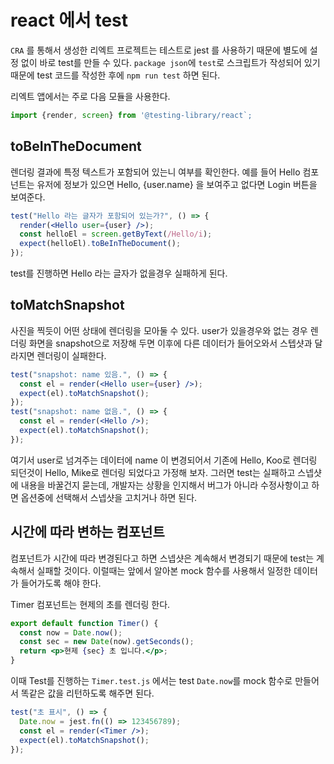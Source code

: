 # react 에서 test

`CRA` 를 통해서 생성한 리엑트 프로젝트는 테스트로 jest 를 사용하기 때문에 별도에 설정 없이 바로 test를 만들 수 있다. `package json`에 `test`로 스크립트가 작성되어 있기 때문에 test 코드를 작성한 후에 `npm run test` 하면 된다.

리엑트 앱에서는 주로 다음 모듈을 사용한다.

```js
import {render, screen} from '@testing-library/react`;
```

## toBeInTheDocument

렌더링 결과에 특정 텍스트가 포함되어 있는니 여부를 확인한다. 예를 들어 Hello 컴포넌트는 유저에 정보가 있으면 Hello, {user.name} 을 보여주고 없다면 Login 버튼을 보여준다.

```jsx
test("Hello 라는 글자가 포함되어 있는가?", () => {
  render(<Hello user={user} />);
  const helloEl = screen.getByText(/Hello/i);
  expect(helloEl).toBeInTheDocument();
});
```

test를 진행하면 Hello 라는 글자가 없을경우 실패하게 된다.

## toMatchSnapshot

사진을 찍듯이 어떤 상태에 렌더링을 모아둘 수 있다. user가 있을경우와 없는 경우 렌더링 화면을 snapshot으로 저장해 두면 이후에 다른 데이터가 들어오와서 스텝샷과 달라지면 렌더링이 실패한다.

```jsx
test("snapshot: name 있음.", () => {
  const el = render(<Hello user={user} />);
  expect(el).toMatchSnapshot();
});
test("snapshot: name 없음.", () => {
  const el = render(<Hello />);
  expect(el).toMatchSnapshot();
});
```

여기서 user로 넘겨주는 데이터에 name 이 변경되어서 기존에 Hello, Koo로 렌더링 되던것이 Hello, Mike로 렌더링 되었다고 가정해 보자. 그러면 test는 실패하고 스넵샷에 내용을 바꿀건지 묻는데, 개발자는 상황을 인지해서 버그가 아니라 수정사항이고 하면 옵션중에 선택해서 스넵샷을 고치거나 하면 된다.

## 시간에 따라 변하는 컴포넌트

컴포넌트가 시간에 따라 변경된다고 하면 스넵샷은 계속해서 변경되기 때문에 test는 계속해서 실패할 것이다. 이럴때는 앞에서 알아본 mock 함수를 사용해서 일정한 데이터가 들어가도록 해야 한다.

Timer 컴포넌트는 현제의 초를 렌더링 한다.

```jsx
export default function Timer() {
  const now = Date.now();
  const sec = new Date(now).getSeconds();
  return <p>현제 {sec} 초 입니다.</p>;
}
```

이때 Test를 진행하는 `Timer.test.js` 에서는 test `Date.now`를 mock 함수로 만들어서 똑같은 값을 리턴하도록 해주면 된다.

```jsx
test("초 표시", () => {
  Date.now = jest.fn(() => 123456789);
  const el = render(<Timer />);
  expect(el).toMatchSnapshot();
});
```
